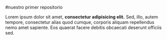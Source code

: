 #nuestro primer repositorio

<p> Lorem ipsum dolor sit amet, <strong> consectetur adipisicing elit.</strong> Sed, illo, autem tempore, consectetur alias quod cumque, corporis aliquam repellendus nemo amet sapiente. Eos quaerat facere debitis obcaecati deserunt officiis sed.</p>